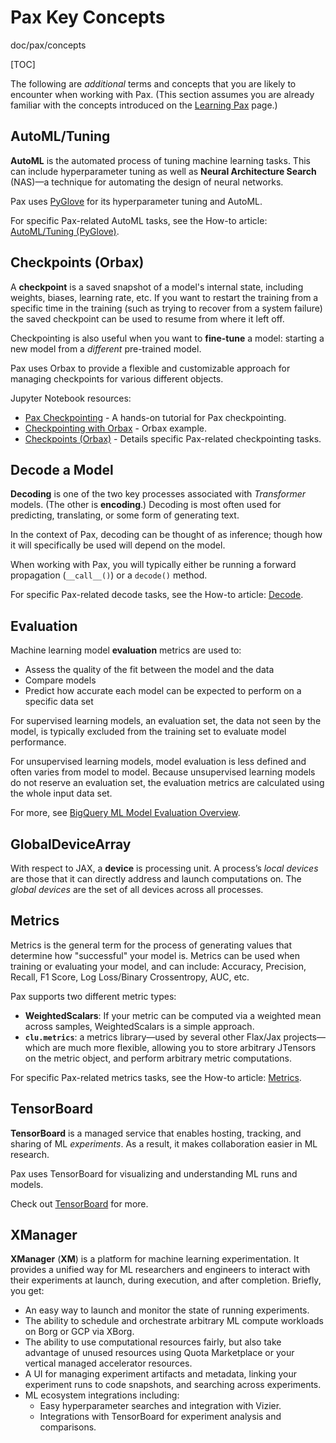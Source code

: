 # Pax Key Concepts

doc/pax/concepts

[TOC]

The following are *additional* terms and concepts that you are likely to
encounter when working with Pax. (This section assumes you are already familiar
with the concepts introduced on the [Learning Pax][learning-pax] page.)

## AutoML/Tuning

**AutoML** is the automated process of tuning machine learning tasks. This can
include hyperparameter tuning as well as **Neural Architecture Search** (NAS)—a
technique for automating the design of neural networks.

Pax uses [PyGlove][pyglove] for its hyperparameter tuning and AutoML.

For specific Pax-related AutoML tasks, see the How-to article:
[AutoML/Tuning (PyGlove)][automl].

## Checkpoints (Orbax)

A **checkpoint** is a saved snapshot of a model's internal state, including
weights, biases, learning rate, etc. If you want to restart the training from a
specific time in the training (such as trying to recover from a system failure)
the saved checkpoint can be used to resume from where it left off.

Checkpointing is also useful when you want to **fine-tune** a model: starting a
new model from a *different* pre-trained model.

Pax uses Orbax to provide a flexible and customizable approach for managing
checkpoints for various different objects.

Jupyter Notebook resources:

*   [Pax Checkpointing][checkpoint-colab] - A hands-on tutorial for Pax checkpointing.
*   [Checkpointing with Orbax][orbax] - Orbax example.
*   [Checkpoints (Orbax)][checkpoints] - Details specific Pax-related
    checkpointing tasks.

## Decode a Model

**Decoding** is one of the two key processes associated with *Transformer*
models. (The other is **encoding**.) Decoding is most often used for predicting,
translating, or some form of generating text.

In the context of Pax, decoding can be thought of as inference; though how it
will specifically be used will depend on the model.

When working with Pax, you will typically either be running a forward
propagation (`__call__()`) or a `decode()` method.

For specific Pax-related decode tasks, see the How-to article: [Decode][decode].

## Evaluation

Machine learning model **evaluation** metrics are used to:

*   Assess the quality of the fit between the model and the data
*   Compare models
*   Predict how accurate each model can be expected to perform on a specific
    data set

For supervised learning models, an evaluation set, the data not seen by the
model, is typically excluded from the training set to evaluate model
performance.

For unsupervised learning models, model evaluation is less defined and often
varies from model to model. Because unsupervised learning models do not reserve
an evaluation set, the evaluation metrics are calculated using the whole input
data set.

For more, see [BigQuery ML Model Evaluation Overview][eval].

## GlobalDeviceArray

With respect to JAX, a **device** is processing unit. A process’s *local
devices* are those that it can directly address and launch computations on. The
*global devices* are the set of all devices across all processes.


## Metrics

Metrics is the general term for the process of generating values that determine
how "successful" your model is. Metrics can be used when training or evaluating
your model, and can include: Accuracy, Precision, Recall, F1 Score, Log
Loss/Binary Crossentropy, AUC, etc.

Pax supports two different metric types:

*   **WeightedScalars**: If your metric can be computed via a weighted mean
    across samples, WeightedScalars is a simple approach.
*   **`clu.metrics`**: a metrics library—used by several other Flax/Jax
    projects—which are much more flexible, allowing you to store arbitrary
    JTensors on the metric object, and perform arbitrary metric computations.

For specific Pax-related metrics tasks, see the How-to article:
[Metrics][metrics].

## TensorBoard

**TensorBoard** is a managed service that enables hosting, tracking, and sharing
of ML *experiments*. As a result, it makes collaboration easier in ML research.

Pax uses TensorBoard for visualizing and understanding ML runs and models.

Check out [TensorBoard][tensorboard] for more.

## XManager

**XManager** (**XM**) is a platform for machine learning experimentation. It
provides a unified way for ML researchers and engineers to interact with their
experiments at launch, during execution, and after completion. Briefly, you get:

*   An easy way to launch and monitor the state of running experiments.
*   The ability to schedule and orchestrate arbitrary ML compute workloads on
    Borg or GCP via XBorg.
*   The ability to use computational resources fairly, but also take
    advantage of unused resources using Quota Marketplace or your vertical
    managed accelerator resources.
*   A UI for managing experiment artifacts and metadata, linking your experiment
    runs to code snapshots, and searching across experiments.
*   ML ecosystem integrations including:
    *   Easy hyperparameter searches and integration with Vizier.
    *   Integrations with TensorBoard for experiment analysis and comparisons.


<!-- Reference Links -->

[automl]: https://github.com/google/paxml/tree/main/paxml/docs/automl.md
[checkpoint-colab]: https://github.com/google/paxml/tree/main/paxml/docs/tutorials/pax201_checkpointing.ipynb
[checkpoints]: https://github.com/google/paxml/tree/main/paxml/docs/model_checkpoint.md
[orbax]: https://github.com/google/orbax/blob/main/docs/checkpoint.md
[decode]: https://github.com/google/paxml/tree/main/paxml/docs/decoder.md
[eval]: https://cloud.google.com/bigquery-ml/docs/reference/standard-sql/bigqueryml-syntax-evaluate-overview
[jax-multi-host]: https://jax.readthedocs.io/en/latest/multi_process.html#local-vs-global-devices
[learning-pax]: https://github.com/google/paxml/tree/main/paxml/docs/learning-pax.md
[jax-array-migration]: https://jax.readthedocs.io/en/latest/jax_array_migration.html
[jax-array]: https://jax.readthedocs.io/en/latest/notebooks/Distributed_arrays_and_automatic_parallelization.html
[metrics]: https://github.com/google/paxml/tree/main/paxml/docs/metrics.md
[pyglove]: internal-link/pyglove
[tensorboard]: internal-link/tensorboard
